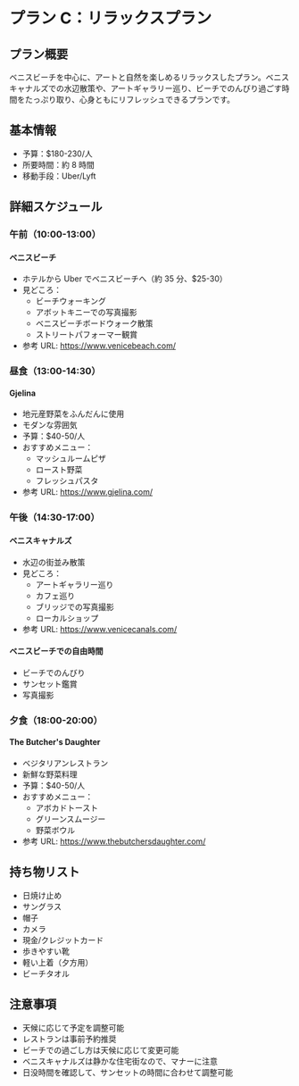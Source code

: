 # プラン C：リラックスプラン

## プラン概要

ベニスビーチを中心に、アートと自然を楽しめるリラックスしたプラン。ベニスキャナルズでの水辺散策や、アートギャラリー巡り、ビーチでのんびり過ごす時間をたっぷり取り、心身ともにリフレッシュできるプランです。

## 基本情報

- 予算：$180-230/人
- 所要時間：約 8 時間
- 移動手段：Uber/Lyft

## 詳細スケジュール

### 午前（10:00-13:00）

#### ベニスビーチ

- ホテルから Uber でベニスビーチへ（約 35 分、$25-30）
- 見どころ：
  - ビーチウォーキング
  - アボットキニーでの写真撮影
  - ベニスビーチボードウォーク散策
  - ストリートパフォーマー観賞
- 参考 URL: https://www.venicebeach.com/

### 昼食（13:00-14:30）

#### Gjelina

- 地元産野菜をふんだんに使用
- モダンな雰囲気
- 予算：$40-50/人
- おすすめメニュー：
  - マッシュルームピザ
  - ロースト野菜
  - フレッシュパスタ
- 参考 URL: https://www.gjelina.com/

### 午後（14:30-17:00）

#### ベニスキャナルズ

- 水辺の街並み散策
- 見どころ：
  - アートギャラリー巡り
  - カフェ巡り
  - ブリッジでの写真撮影
  - ローカルショップ
- 参考 URL: https://www.venicecanals.com/

#### ベニスビーチでの自由時間

- ビーチでのんびり
- サンセット鑑賞
- 写真撮影

### 夕食（18:00-20:00）

#### The Butcher's Daughter

- ベジタリアンレストラン
- 新鮮な野菜料理
- 予算：$40-50/人
- おすすめメニュー：
  - アボカドトースト
  - グリーンスムージー
  - 野菜ボウル
- 参考 URL: https://www.thebutchersdaughter.com/

## 持ち物リスト

- 日焼け止め
- サングラス
- 帽子
- カメラ
- 現金/クレジットカード
- 歩きやすい靴
- 軽い上着（夕方用）
- ビーチタオル

## 注意事項

- 天候に応じて予定を調整可能
- レストランは事前予約推奨
- ビーチでの過ごし方は天候に応じて変更可能
- ベニスキャナルズは静かな住宅街なので、マナーに注意
- 日没時間を確認して、サンセットの時間に合わせて調整可能

